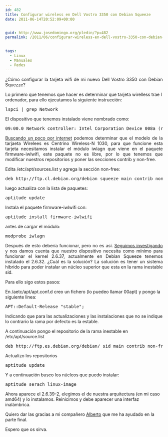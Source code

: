 ```yaml
---
id: 482
title: Configurar wireless en Dell Vostro 3350 con Debian Squeeze
date: 2011-06-14T20:52:09+00:00


guid: http://www.josedomingo.org/pledin/?p=482
permalink: /2011/06/configurar-wireless-en-dell-vostro-3350-con-debian-squeeze/

  
tags:
  - Linux
  - Manuales
  - Redes
---
```

<p style="text-align: justify;">
  ¿Cómo configurar la tarjeta wifi de mi nuevo Dell Vostro 3350 con Debian Squezze?
</p>

Lo primero que tenemos que hacer es determinar que tarjeta wirelless trae l ordenador, para ello ejecutamos la siguiente instrucción:

<pre class="brush: bash; gutter: false; first-line: 1">lspci | grep Network</pre>

El dispositivo que tenemos instalado viene nombrado como:

<pre class="brush: bash; gutter: false; first-line: 1">09:00.0 Network controller: Intel Corporation Device 008a (rev 34)</pre>

<p style="text-align: justify;">
  <a href="http://wiki.debianchile.org/IntelWirelessAGN?action=fullsearch&context=180&value=linkto%3A%22IntelWirelessAGN%22">Buscando un poco por internet</a> podemos determinar que el modelo de la tarjaeta Wirelees es Centrino Wireless-N 1030, para que funcione esta tarjeta necesitamos instalar el módulo iwlagn que viene en el paquete firmware-iwlwifi, este paquete no es libre, por lo que tenemos que modificar nuestros repositorios y poner las secciones contrib y non-free.
</p>

Edita /etc/apt/sources.list y agrega la sección non-free:

<pre class="brush: bash; gutter: false; first-line: 1">deb http://ftp.cl.debian.org/debian squeeze main contrib non-free</pre>

<p style="text-align: justify;">
  luego actualiza con la lista de paquetes:
</p>

<p style="text-align: justify;">
  <pre class="brush: bash; gutter: false; first-line: 1">aptitude update</pre>
  
  <p>
    Instala el paquete firmware-iwlwifi con:
  </p>
  
  <pre class="brush: bash; gutter: false; first-line: 1">aptitude install firmware-iwlwifi</pre>
  
  <p>
    antes de cargar el módulo:
  </p>
  
  <pre class="brush: bash; gutter: false; first-line: 1">modprobe iwlagn</pre>
  
  <p style="text-align: justify;">
    Después de esto debería funcionar, pero no es así. <a href="http://intellinuxwireless.org/">Seguimos investigando</a> y nos damos cuenta que nuestro dispositivo necesita como mínimo para funcionar el kernel 2.6.37, actualmente en Debian Squeeze tenemos instalado el 2.6.32. ¿Cuál es la solución? La solución es tener un sistema híbrido para poder instalar un núcleo superior que esta en la rama inestable sid.
  </p>
  
  <p>
    Para ello sigo estos pasos:
  </p>
  
  <p>
    En /aetc/apt/apt.conf.d creo un fichero (lo puedeo llamar 00apt) y pongo la siguiente linea:
  </p>
  
  <pre class="brush: bash; gutter: false; first-line: 1">APT::Default-Release "stable";</pre>
  
  <p>
    Indicando que para las actualizaciones y las instalaciones que no se indique lo contrario la rama por defecto es la estable.
  </p>
  
  <p>
    A continuación pongo el repositorio de la rama inestable en /etc/apt/source.list
  </p>
  
  <pre class="brush: bash; gutter: false; first-line: 1">deb http://ftp.es.debian.org/debian/ sid main contrib non-free</pre>
  
  <p>
    Actualizo los repositorios
  </p>
  
  <pre class="brush: bash; gutter: false; first-line: 1">aptitude update</pre>
  
  <p>
    Y a continuación busco los núcleos que puedo instalar:
  </p>
  
  <pre class="brush: bash; gutter: false; first-line: 1">aptitude serach linux-image</pre>
  
  <p>
    Ahora aparece el 2.6.39-2, elegimos el de nuestra arquitectura (en mi caso amd64) y lo instalamos. Reinicimos y debe aparecer una interfaz inalámbrica.
  </p>
  
  <p>
    Quiero dar las gracias a mi compañero <a href="http://albertomolina.wordpress.com/">Alberto</a> que me ha ayudado en la parte final.
  </p>
  
  <p>
    Espero que os sirva.
  </p>
  
  <!-- AddThis Advanced Settings generic via filter on the_content -->
  
  <!-- AddThis Share Buttons generic via filter on the_content -->